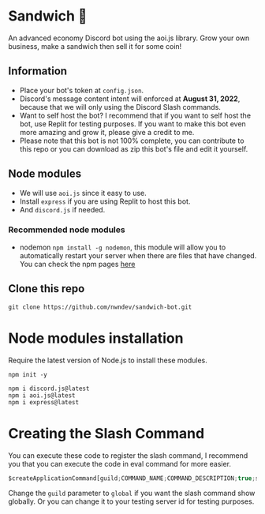 # Sandwich 🥪
An advanced economy Discord bot using the aoi.js library. Grow your own business, make a sandwich then sell it for some coin!
## Information
- Place your bot's token at `config.json`.
- Discord's message content intent will enforced at **August 31, 2022**, because that we will only using the Discord Slash commands.
- Want to self host the bot? I recommend that if you want to self host the bot, use Replit for testing purposes. If you want to make this bot even more amazing and grow it, please give a credit to me.
- Please note that this bot is not 100% complete, you can contribute to this repo or you can download as zip this bot's file and edit it yourself.
## Node modules
- We will use `aoi.js` since it easy to use.
- Install `express` if you are using Replit to host this bot.
- And `discord.js` if needed.
### Recommended node modules
- nodemon `npm install -g nodemon`, this module will allow you to automatically restart your server when there are files that have changed. You can check the npm pages [here](https://www.npmjs.com/package/nodemon)
## Clone this repo
```git
git clone https://github.com/nwndev/sandwich-bot.git
```
# Node modules installation
Require the latest version of Node.js to install these modules.
```terminal
npm init -y

npm i discord.js@latest
npm i aoi.js@latest
npm i express@latest
```
# Creating the Slash Command
You can execute these code to register the slash command, I recommend you that you can execute the code in eval command for more easier.
```js
$createApplicationCommand[guild;COMMAND_NAME;COMMAND_DESCRIPTION;true;slash]
```
Change the `guild` parameter to `global` if you want the slash command show globally. Or you can change it to your testing server id for testing purposes.
